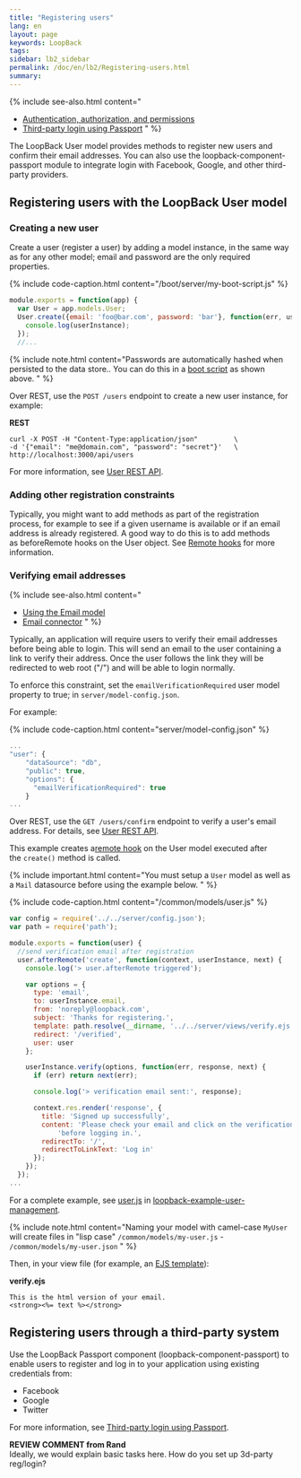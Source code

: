 ```yaml
---
title: "Registering users"
lang: en
layout: page
keywords: LoopBack
tags:
sidebar: lb2_sidebar
permalink: /doc/en/lb2/Registering-users.html
summary:
---
```


{% include see-also.html content="
* [Authentication, authorization, and permissions](Authentication-authorization-and-permissions.html)
* [Third-party login using Passport](Third-party-login-using-Passport.html)
" %}

The LoopBack User model provides methods to register new users and confirm their email addresses.
You can also use the loopback-component-passport module to integrate login with Facebook, Google, and other third-party providers.

## Registering users with the LoopBack User model

### Creating a new user

Create a user (register a user) by adding a model instance, in the same way as for any other model; email and password are the only required properties.

{% include code-caption.html content="/boot/server/my-boot-script.js" %}
```javascript
module.exports = function(app) {
  var User = app.models.User;
  User.create({email: 'foo@bar.com', password: 'bar'}, function(err, userInstance) {
    console.log(userInstance);
  });
  //...
```

{% include note.html content="Passwords are automatically hashed when persisted to the data store..
You can do this in a [boot script](Defining-boot-scripts.html) as shown above.
" %}

Over REST, use the `POST /users` endpoint to create a new user instance, for example:

**REST**

```
curl -X POST -H "Content-Type:application/json"         \
-d '{"email": "me@domain.com", "password": "secret"}'   \
http://localhost:3000/api/users
```

For more information, see [User REST API](User-REST-API.html#log-in-user).

### Adding other registration constraints

Typically, you might want to add methods as part of the registration process,
for example to see if a given username is available or if an email address is already registered.
A good way to do this is to add methods as beforeRemote hooks on the User object. See [Remote hooks](Remote-hooks.html) for more information.

### Verifying email addresses

{% include see-also.html content="
* [Using the Email model](Using-built-in-models.html#Usingbuilt-inmodels-Emailmodel)
* [Email connector](Email-connector.html)
" %}

Typically, an application will require users to verify their email addresses before being able to login.
This will send an email to the user containing a link to verify their address.
Once the user follows the link they will be redirected to web root ("/") and will be able to login normally.

To enforce this constraint, set the `emailVerificationRequired` user model property to true; in `server/model-config.json`.

For example:

{% include code-caption.html content="server/model-config.json" %}
```javascript
...
"user": {
    "dataSource": "db",
    "public": true,
    "options": {
      "emailVerificationRequired": true
    }
...
```

Over REST, use the `GET /users/confirm` endpoint to verify a user's email address.
For details, see [User REST API](User-REST-API.html#confirm-email-address).

This example creates a[remote hook](Remote-hooks.html) on the User model executed after the `create()` method is called.

{% include important.html content="You must setup a `User` model as well as a `Mail` datasource before using the example below.
" %}

{% include code-caption.html content="/common/models/user.js" %}
```javascript
var config = require('../../server/config.json');
var path = require('path');

module.exports = function(user) {
  //send verification email after registration
  user.afterRemote('create', function(context, userInstance, next) {
    console.log('> user.afterRemote triggered');

    var options = {
      type: 'email',
      to: userInstance.email,
      from: 'noreply@loopback.com',
      subject: 'Thanks for registering.',
      template: path.resolve(__dirname, '../../server/views/verify.ejs'),
      redirect: '/verified',
      user: user
    };

    userInstance.verify(options, function(err, response, next) {
      if (err) return next(err);

      console.log('> verification email sent:', response);

      context.res.render('response', {
        title: 'Signed up successfully',
        content: 'Please check your email and click on the verification link ' -
            'before logging in.',
        redirectTo: '/',
        redirectToLinkText: 'Log in'
      });
    });
  });
...
```

For a complete example, see [user.js](https://github.com/strongloop/loopback-faq-user-management/blob/master/common/models/user.js)
in [loopback-example-user-management](https://github.com/strongloop/loopback-example-user-management).

{% include note.html content="Naming your model with camel-case `MyUser` will create files in \"lisp case\" `/common/models/my-user.js` - `/common/models/my-user.json`
" %}

Then, in your view file (for example, an [EJS template](http://www.embeddedjs.com/)):

**verify.ejs**

```
This is the html version of your email.
<strong><%= text %></strong>
```

## Registering users through a third-party system

Use the LoopBack Passport component (loopback-component-passport) to enable users to register and log in to your application using existing credentials from:

* Facebook
* Google
* Twitter

For more information, see [Third-party login using Passport](Third-party-login-using-Passport.html).

<div class="sl-hidden"><strong>REVIEW COMMENT from Rand</strong><br>Ideally, we would explain basic tasks here. How do you set up 3d-party reg/login?</div>
